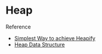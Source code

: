 # Heap





Reference  

* [Simplest Way to achieve Heapify](https://levelup.gitconnected.com/a-better-way-to-understand-heap-data-structure-3c60b74295e8)
* [Heap Data Structure](https://shreeji.medium.com/heaps-data-structure-871e88153204)

